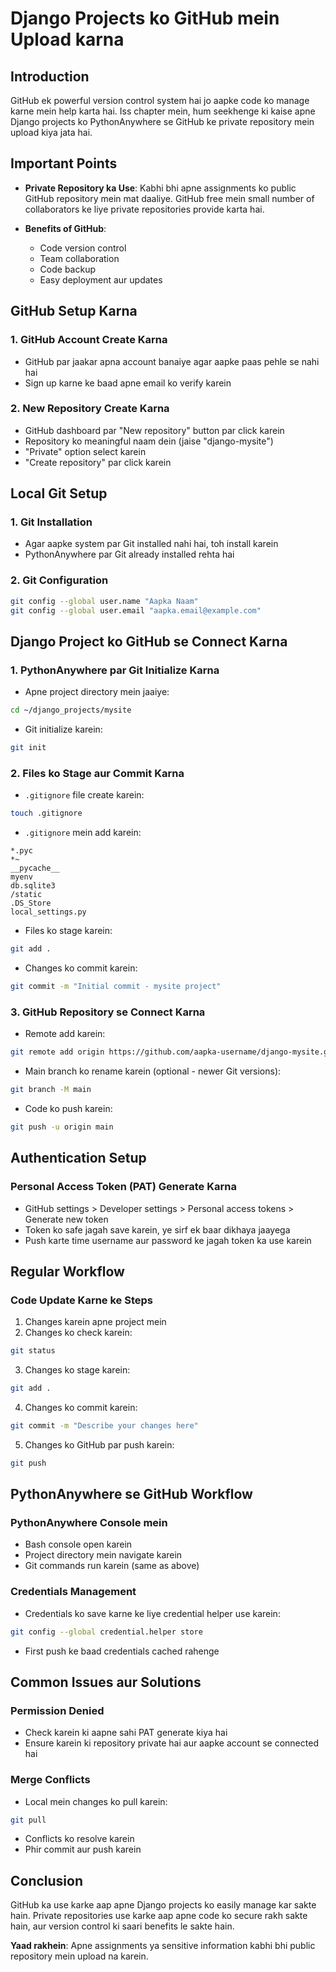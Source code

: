 # Django Projects ko GitHub mein Upload karna

## Introduction

GitHub ek powerful version control system hai jo aapke code ko manage karne mein help karta hai. Iss chapter mein, hum seekhenge ki kaise apne Django projects ko PythonAnywhere se GitHub ke private repository mein upload kiya jata hai.

## Important Points

- **Private Repository ka Use**: Kabhi bhi apne assignments ko public GitHub repository mein mat daaliye. GitHub free mein small number of collaborators ke liye private repositories provide karta hai.

- **Benefits of GitHub**:
  - Code version control
  - Team collaboration
  - Code backup
  - Easy deployment aur updates

## GitHub Setup Karna

### 1. GitHub Account Create Karna
- GitHub par jaakar apna account banaiye agar aapke paas pehle se nahi hai
- Sign up karne ke baad apne email ko verify karein

### 2. New Repository Create Karna
- GitHub dashboard par "New repository" button par click karein
- Repository ko meaningful naam dein (jaise "django-mysite")
- "Private" option select karein
- "Create repository" par click karein

## Local Git Setup

### 1. Git Installation
- Agar aapke system par Git installed nahi hai, toh install karein
- PythonAnywhere par Git already installed rehta hai

### 2. Git Configuration
```bash
git config --global user.name "Aapka Naam"
git config --global user.email "aapka.email@example.com"
```

## Django Project ko GitHub se Connect Karna

### 1. PythonAnywhere par Git Initialize Karna
- Apne project directory mein jaaiye:
```bash
cd ~/django_projects/mysite
```

- Git initialize karein:
```bash
git init
```

### 2. Files ko Stage aur Commit Karna
- `.gitignore` file create karein:
```bash
touch .gitignore
```

- `.gitignore` mein add karein:
```
*.pyc
*~
__pycache__
myenv
db.sqlite3
/static
.DS_Store
local_settings.py
```

- Files ko stage karein:
```bash
git add .
```

- Changes ko commit karein:
```bash
git commit -m "Initial commit - mysite project"
```

### 3. GitHub Repository se Connect Karna
- Remote add karein:
```bash
git remote add origin https://github.com/aapka-username/django-mysite.git
```

- Main branch ko rename karein (optional - newer Git versions):
```bash
git branch -M main
```

- Code ko push karein:
```bash
git push -u origin main
```

## Authentication Setup

### Personal Access Token (PAT) Generate Karna
- GitHub settings > Developer settings > Personal access tokens > Generate new token
- Token ko safe jagah save karein, ye sirf ek baar dikhaya jaayega
- Push karte time username aur password ke jagah token ka use karein

## Regular Workflow

### Code Update Karne ke Steps
1. Changes karein apne project mein
2. Changes ko check karein:
```bash
git status
```

3. Changes ko stage karein:
```bash
git add .
```

4. Changes ko commit karein:
```bash
git commit -m "Describe your changes here"
```

5. Changes ko GitHub par push karein:
```bash
git push
```

## PythonAnywhere se GitHub Workflow

### PythonAnywhere Console mein
- Bash console open karein
- Project directory mein navigate karein
- Git commands run karein (same as above)

### Credentials Management
- Credentials ko save karne ke liye credential helper use karein:
```bash
git config --global credential.helper store
```
- First push ke baad credentials cached rahenge

## Common Issues aur Solutions

### Permission Denied
- Check karein ki aapne sahi PAT generate kiya hai
- Ensure karein ki repository private hai aur aapke account se connected hai

### Merge Conflicts
- Local mein changes ko pull karein:
```bash
git pull
```
- Conflicts ko resolve karein
- Phir commit aur push karein

## Conclusion

GitHub ka use karke aap apne Django projects ko easily manage kar sakte hain. Private repositories use karke aap apne code ko secure rakh sakte hain, aur version control ki saari benefits le sakte hain.

**Yaad rakhein**: Apne assignments ya sensitive information kabhi bhi public repository mein upload na karein.
